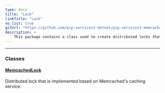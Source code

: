 ```yaml
---
type: docs
title: "Lock"
linkTitle: "Lock"
no_list: true
gitUrl: "https://github.com/pip-services3-dotnet/pip-services3-memcached-dotnet"
description: >
    This package contains a class used to create distributed locks that are implemented based on Memcached's caching service.
---
```

---

<div class="module-body"> 


### Classes

#### [MemcachedLock](memcached_lock)
Distributed lock that is implemented based on Memcached's caching service.

</div>
